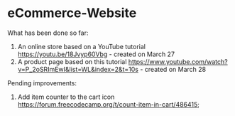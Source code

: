 # eCommerce-Website

What has been done so far:
1) An online store based on a YouTube tutorial https://youtu.be/18Jvyp60Vbg - created on March 27
2) A product page based on this tutorial https://www.youtube.com/watch?v=P_2oSRImEwI&list=WL&index=2&t=10s - created on March 28

Pending improvements:
1) Add item counter to the cart icon https://forum.freecodecamp.org/t/count-item-in-cart/486415;

